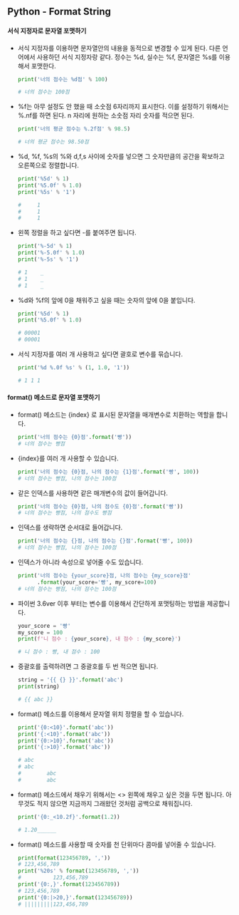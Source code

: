 ## Python - Format String

#### 서식 지정자로 문자열 포맷하기

- 서식 지정자를 이용하면 문자열안의 내용을 동적으로 변경할 수 있게 된다.
  다른 언어에서 사용하던 서식 지정자랑 같다.
  정수는 %d, 실수는 %f, 문자열은 %s를 이용해서 포맷한다.

  ```python
  print('너의 점수는 %d점' % 100)
  
  # 너의 점수는 100점
  ```

- %f는 아무 설정도 안 했을 때 소숫점 6자리까지 표시한다.
  이를 설정하기 위해서는 %.nf를 하면 된다.
  n 자리에 원하는 소숫점 자리 숫자를 적으면 된다.

  ```python
  print('너의 평균 점수는 %.2f점' % 98.5)
  
  # 너의 평균 점수는 98.50점
  ```

- %d, %f, %s의 %와 d,f,s 사이에 숫자를 넣으면 그 숫자만큼의 공간을 확보하고 오른쪽으로 정렬합니다.

  ```python
  print('%5d' % 1)
  print('%5.0f' % 1.0)
  print('%5s' % '1')
  
  #     1
  #     1
  #     1
  ```

- 왼쪽 정렬을 하고 싶다면 -를 붙여주면 됩니다.

  ```python
  print('%-5d' % 1)
  print('%-5.0f' % 1.0)
  print('%-5s' % '1')
  
  # 1    _
  # 1    _
  # 1    _
  ```

- %d와 %f의 앞에 0을 채워주고 싶을 때는 숫자의 앞에 0을 붙입니다.

  ```python
  print('%5d' % 1)
  print('%5.0f' % 1.0)
  
  # 00001
  # 00001
  ```

- 서식 지정자를 여러 개 사용하고 싶다면 괄호로 변수를 묶습니다.

  ```python
  print('%d %.0f %s' % (1, 1.0, '1'))
  
  # 1 1 1
  ```

#### format() 메소드로 문자열 포맷하기

- format() 메소드는 {index} 로 표시된 문자열을 매개변수로 치환하는 역할을 합니다.

  ```python
  print('너의 점수는 {0}점'.format('빵'))
  # 너의 점수는 빵점
  ```

- {index}를 여러 개 사용할 수 있습니다.

  ```python
  print('너의 점수는 {0}점, 나의 점수는 {1}점'.format('빵', 100))
  # 너의 점수는 빵점, 나의 점수는 100점
  ```

- 같은 인덱스를 사용하면 같은 매개변수의 값이 들어갑니다.

  ```python
  print('너의 점수는 {0}점, 나의 점수도 {0}점'.format('빵'))
  # 너의 점수는 빵점, 나의 점수도 빵점
  ```

- 인덱스를 생략하면 순서대로 들어갑니다.

  ```python
  print('너의 점수는 {}점, 나의 점수는 {}점'.format('빵', 100))
  # 너의 점수는 빵점, 나의 점수는 100점
  ```

- 인덱스가 아니라 속성으로 넣어줄 수도 있습니다.

  ```python
  print('너의 점수는 {your_score}점, 나의 점수는 {my_score}점'
        .format(your_score='빵', my_score=100)
  # 너의 점수는 빵점, 나의 점수는 100점
  ```

- 파이썬 3.6ver 이후 부터는 변수를 이용해서 간단하게 포맷팅하는 방법을 제공합니다.

  ```python
  your_score = '빵'
  my_score = 100
  print(f'니 점수 : {your_score}, 내 점수 : {my_score}')
  
  # 니 점수 : 빵, 내 점수 : 100
  ```

- 중괄호를 출력하려면 그 중괄호를 두 번 적으면 됩니다.

  ```python
  string = '{{ {} }}'.format('abc')
  print(string)
  
  # {{ abc }}
  ```

- format() 메소드를 이용해서 문자열 위치 정렬을 할 수 있습니다.

  ```python
  print('{0:<10}'.format('abc'))
  print('{:<10}'.format('abc'))
  print('{0:>10}'.format('abc'))
  print('{:>10}'.format('abc'))
  
  # abc       
  # abc       
  #        abc
  #        abc
  ```

- format() 메소드에서 채우기 위해서는 <> 왼쪽에 채우고 싶은 것을 두면 됩니다.
  아무것도 적지 않으면 지금까지 그래왔던 것처럼 공백으로 채워집니다.

  ```python
  print('{0:_<10.2f}'.format(1.2))
  
  # 1.20______
  ```

- format() 메소드를 사용할 때 숫자를 천 단위마다 콤마를 넣어줄 수 있습니다.

  ```python
  print(format(123456789, ','))
  # 123,456,789
  print('%20s' % format(123456789, ','))
  #          123,456,789
  print('{0:,}'.format(123456789))
  # 123,456,789
  print('{0:|>20,}'.format(123456789))
  # |||||||||123,456,789
  ```

  


